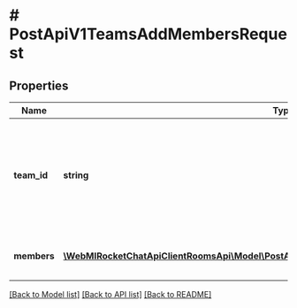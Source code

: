 # # PostApiV1TeamsAddMembersRequest

## Properties

Name | Type | Description | Notes
------------ | ------------- | ------------- | -------------
**team_id** | **string** | Enter the team ID. Alternatively, enter the &#x60;teamName&#x60; parameter and provide the team&#39;s name as the value. |
**members** | [**\WebMIRocketChatApiClientRoomsApi\Model\PostApiV1TeamsAddMembersRequestMembersInner[]**](PostApiV1TeamsAddMembersRequestMembersInner.md) | The users (IDs and roles) to add to the team. |

[[Back to Model list]](../../README.md#models) [[Back to API list]](../../README.md#endpoints) [[Back to README]](../../README.md)
